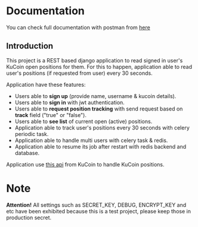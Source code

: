 # Documentation

You can check full documentation with postman from [here](https://documenter.getpostman.com/view/17658108/2s83zgu4om)

## Introduction

This project is a REST based django application to read signed in user's KuCoin open positions for them. For this to happen, application able to read user's positions (if requested from user) every 30 seconds.

Application have these features:

- Users able to **sign up** (provide name, username & kucoin details).
- Users able to **sign in** with jwt authentication.
- Users able to **request position tracking** with send request based on **track** field ("true" or "false").
- Users able to **see list** of current open (active) positions.
- Application able to track user's positions every 30 seconds with celery periodic task.
- Application able to handle multi users with celery task & redis.
- Application able to resume its job after restart with redis backend and database.

Application use [this api](https://docs.kucoin.com/#list-accounts) from KuCoin to handle KuCoin positions.

# Note

**Attention!** All settings such as SECRET_KEY, DEBUG, ENCRYPT_KEY and etc have been exhibited because this is a test project, please keep those in production secret.
